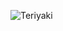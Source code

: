 ![Teriyaki](https://cdn2.cocinadelirante.com/sites/default/files/styles/gallerie/public/images/2016/06/pescadoteriyaki.jpg)

